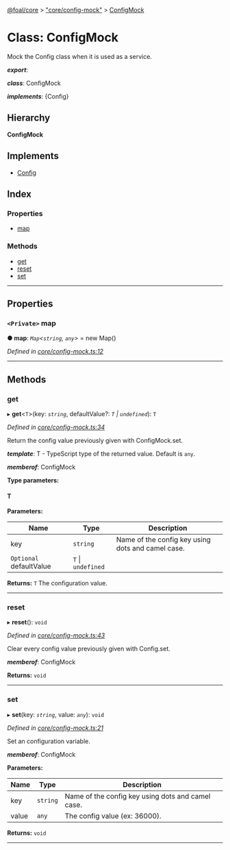 [@foal/core](../README.md) > ["core/config-mock"](../modules/_core_config_mock_.md) > [ConfigMock](../classes/_core_config_mock_.configmock.md)

# Class: ConfigMock

Mock the Config class when it is used as a service.

*__export__*: 

*__class__*: ConfigMock

*__implements__*: {Config}

## Hierarchy

**ConfigMock**

## Implements

* [Config](_core_config_.config.md)

## Index

### Properties

* [map](_core_config_mock_.configmock.md#map)

### Methods

* [get](_core_config_mock_.configmock.md#get)
* [reset](_core_config_mock_.configmock.md#reset)
* [set](_core_config_mock_.configmock.md#set)

---

## Properties

<a id="map"></a>

### `<Private>` map

**● map**: *`Map`<`string`, `any`>* =  new Map()

*Defined in [core/config-mock.ts:12](https://github.com/FoalTS/foal/blob/07f00115/packages/core/src/core/config-mock.ts#L12)*

___

## Methods

<a id="get"></a>

###  get

▸ **get**<`T`>(key: *`string`*, defaultValue?: *`T` \| `undefined`*): `T`

*Defined in [core/config-mock.ts:34](https://github.com/FoalTS/foal/blob/07f00115/packages/core/src/core/config-mock.ts#L34)*

Return the config value previously given with ConfigMock.set.

*__template__*: T - TypeScript type of the returned value. Default is `any`.

*__memberof__*: ConfigMock

**Type parameters:**

#### T 
**Parameters:**

| Name | Type | Description |
| ------ | ------ | ------ |
| key | `string` |  Name of the config key using dots and camel case. |
| `Optional` defaultValue | `T` \| `undefined` |

**Returns:** `T`
The configuration value.

___
<a id="reset"></a>

###  reset

▸ **reset**(): `void`

*Defined in [core/config-mock.ts:43](https://github.com/FoalTS/foal/blob/07f00115/packages/core/src/core/config-mock.ts#L43)*

Clear every config value previously given with Config.set.

*__memberof__*: ConfigMock

**Returns:** `void`

___
<a id="set"></a>

###  set

▸ **set**(key: *`string`*, value: *`any`*): `void`

*Defined in [core/config-mock.ts:21](https://github.com/FoalTS/foal/blob/07f00115/packages/core/src/core/config-mock.ts#L21)*

Set an configuration variable.

*__memberof__*: ConfigMock

**Parameters:**

| Name | Type | Description |
| ------ | ------ | ------ |
| key | `string` |  Name of the config key using dots and camel case. |
| value | `any` |  The config value (ex: 36000). |

**Returns:** `void`

___

